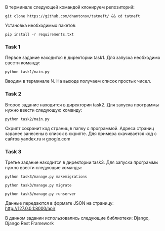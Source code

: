 В терминале следующей командой клонируем репозиторий:  

`git clone https://github.com/dnantonov/tatneft/ && cd tatneft`

Установка необходимых пакетов:  

`pip install -r requirements.txt`

### Task 1
Первое задание находится в директории task1. Для запуска необходимо ввести команду:  

`python task1/main.py`

Вводим в терминале N. На выходе получаем список простых чисел.

### Task 2
Второе задание находится в директории task2. Для запуска программы нужно ввести следующую команду:

`python task2/main.py`

Скрипт сохранит код страниц в папку с программой. Адреса страниц заранее занесены в список в скрипте. Для примера скачивается код с сайтов yandex.ru и google.com

### Task 3
Третье задание находится в директории task3. Для запуска программы нужно ввести следующие команды:

`python task3/manage.py makemigrations`

`python task3/manage.py migrate`

`python task3/manage.py runserver`

Данные передаются в формате JSON на страницу: http://127.0.0.1:8000/api/

В данном задании использовались следующие библиотеки: Django, Django Rest Framework